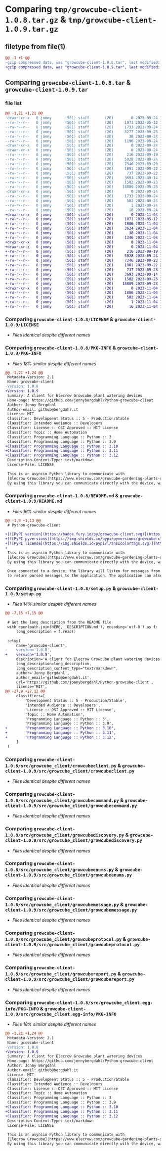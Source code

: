# Comparing `tmp/growcube-client-1.0.8.tar.gz` & `tmp/growcube-client-1.0.9.tar.gz`

## filetype from file(1)

```diff
@@ -1 +1 @@
-gzip compressed data, was "growcube-client-1.0.8.tar", last modified: Sun Sep 24 15:15:55 2023, max compression
+gzip compressed data, was "growcube-client-1.0.9.tar", last modified: Sat Nov  4 17:26:49 2023, max compression
```

## Comparing `growcube-client-1.0.8.tar` & `growcube-client-1.0.9.tar`

### file list

```diff
@@ -1,21 +1,21 @@
-drwxr-xr-x   0 jonny      (501) staff       (20)        0 2023-09-24 15:15:55.191770 growcube-client-1.0.8/
--rw-r--r--   0 jonny      (501) staff       (20)     1071 2023-05-12 18:21:08.000000 growcube-client-1.0.8/LICENSE
--rw-r--r--   0 jonny      (501) staff       (20)     1733 2023-09-24 15:15:55.191639 growcube-client-1.0.8/PKG-INFO
--rw-r--r--   0 jonny      (501) staff       (20)     3277 2023-09-23 17:21:16.000000 growcube-client-1.0.8/README.md
--rw-r--r--   0 jonny      (501) staff       (20)       38 2023-09-24 15:15:55.191820 growcube-client-1.0.8/setup.cfg
--rw-r--r--   0 jonny      (501) staff       (20)     1196 2023-09-24 15:15:37.000000 growcube-client-1.0.8/setup.py
-drwxr-xr-x   0 jonny      (501) staff       (20)        0 2023-09-24 15:15:55.188058 growcube-client-1.0.8/src/
-drwxr-xr-x   0 jonny      (501) staff       (20)        0 2023-09-24 15:15:55.190662 growcube-client-1.0.8/src/growcube_client/
--rw-r--r--   0 jonny      (501) staff       (20)      216 2023-09-19 18:39:27.000000 growcube-client-1.0.8/src/growcube_client/__init__.py
--rw-r--r--   0 jonny      (501) staff       (20)     5028 2023-09-24 15:15:37.000000 growcube-client-1.0.8/src/growcube_client/crowcubeclient.py
--rw-r--r--   0 jonny      (501) staff       (20)     7346 2023-09-23 17:07:08.000000 growcube-client-1.0.8/src/growcube_client/growcubecommand.py
--rw-r--r--   0 jonny      (501) staff       (20)     1801 2023-09-22 23:22:08.000000 growcube-client-1.0.8/src/growcube_client/growcubediscovery.py
--rw-r--r--   0 jonny      (501) staff       (20)      737 2023-09-23 16:01:01.000000 growcube-client-1.0.8/src/growcube_client/growcubeenums.py
--rw-r--r--   0 jonny      (501) staff       (20)     3693 2023-09-14 15:20:41.000000 growcube-client-1.0.8/src/growcube_client/growcubemessage.py
--rw-r--r--   0 jonny      (501) staff       (20)     1582 2023-09-23 15:23:15.000000 growcube-client-1.0.8/src/growcube_client/growcubeprotocol.py
--rw-r--r--   0 jonny      (501) staff       (20)    18809 2023-09-23 15:50:32.000000 growcube-client-1.0.8/src/growcube_client/growcubereport.py
-drwxr-xr-x   0 jonny      (501) staff       (20)        0 2023-09-24 15:15:55.191468 growcube-client-1.0.8/src/growcube_client.egg-info/
--rw-r--r--   0 jonny      (501) staff       (20)     1733 2023-09-24 15:15:55.000000 growcube-client-1.0.8/src/growcube_client.egg-info/PKG-INFO
--rw-r--r--   0 jonny      (501) staff       (20)      502 2023-09-24 15:15:55.000000 growcube-client-1.0.8/src/growcube_client.egg-info/SOURCES.txt
--rw-r--r--   0 jonny      (501) staff       (20)        1 2023-09-24 15:15:55.000000 growcube-client-1.0.8/src/growcube_client.egg-info/dependency_links.txt
--rw-r--r--   0 jonny      (501) staff       (20)       16 2023-09-24 15:15:55.000000 growcube-client-1.0.8/src/growcube_client.egg-info/top_level.txt
+drwxr-xr-x   0 jonny      (501) staff       (20)        0 2023-11-04 17:26:49.916360 growcube-client-1.0.9/
+-rw-r--r--   0 jonny      (501) staff       (20)     1071 2023-05-12 18:21:08.000000 growcube-client-1.0.9/LICENSE
+-rw-r--r--   0 jonny      (501) staff       (20)     1886 2023-11-04 17:26:49.916259 growcube-client-1.0.9/PKG-INFO
+-rw-r--r--   0 jonny      (501) staff       (20)     3624 2023-11-04 17:20:27.000000 growcube-client-1.0.9/README.md
+-rw-r--r--   0 jonny      (501) staff       (20)       38 2023-11-04 17:26:49.916396 growcube-client-1.0.9/setup.cfg
+-rw-r--r--   0 jonny      (501) staff       (20)     1346 2023-11-04 17:20:27.000000 growcube-client-1.0.9/setup.py
+drwxr-xr-x   0 jonny      (501) staff       (20)        0 2023-11-04 17:26:49.914110 growcube-client-1.0.9/src/
+drwxr-xr-x   0 jonny      (501) staff       (20)        0 2023-11-04 17:26:49.915679 growcube-client-1.0.9/src/growcube_client/
+-rw-r--r--   0 jonny      (501) staff       (20)      216 2023-09-19 18:39:27.000000 growcube-client-1.0.9/src/growcube_client/__init__.py
+-rw-r--r--   0 jonny      (501) staff       (20)     5028 2023-09-24 15:15:37.000000 growcube-client-1.0.9/src/growcube_client/crowcubeclient.py
+-rw-r--r--   0 jonny      (501) staff       (20)     7346 2023-09-23 17:07:08.000000 growcube-client-1.0.9/src/growcube_client/growcubecommand.py
+-rw-r--r--   0 jonny      (501) staff       (20)     1801 2023-09-22 23:22:08.000000 growcube-client-1.0.9/src/growcube_client/growcubediscovery.py
+-rw-r--r--   0 jonny      (501) staff       (20)      737 2023-09-23 16:01:01.000000 growcube-client-1.0.9/src/growcube_client/growcubeenums.py
+-rw-r--r--   0 jonny      (501) staff       (20)     3693 2023-09-14 15:20:41.000000 growcube-client-1.0.9/src/growcube_client/growcubemessage.py
+-rw-r--r--   0 jonny      (501) staff       (20)     1582 2023-09-23 15:23:15.000000 growcube-client-1.0.9/src/growcube_client/growcubeprotocol.py
+-rw-r--r--   0 jonny      (501) staff       (20)    18809 2023-09-23 15:50:32.000000 growcube-client-1.0.9/src/growcube_client/growcubereport.py
+drwxr-xr-x   0 jonny      (501) staff       (20)        0 2023-11-04 17:26:49.916109 growcube-client-1.0.9/src/growcube_client.egg-info/
+-rw-r--r--   0 jonny      (501) staff       (20)     1886 2023-11-04 17:26:49.000000 growcube-client-1.0.9/src/growcube_client.egg-info/PKG-INFO
+-rw-r--r--   0 jonny      (501) staff       (20)      502 2023-11-04 17:26:49.000000 growcube-client-1.0.9/src/growcube_client.egg-info/SOURCES.txt
+-rw-r--r--   0 jonny      (501) staff       (20)        1 2023-11-04 17:26:49.000000 growcube-client-1.0.9/src/growcube_client.egg-info/dependency_links.txt
+-rw-r--r--   0 jonny      (501) staff       (20)       16 2023-11-04 17:26:49.000000 growcube-client-1.0.9/src/growcube_client.egg-info/top_level.txt
```

### Comparing `growcube-client-1.0.8/LICENSE` & `growcube-client-1.0.9/LICENSE`

 * *Files identical despite different names*

### Comparing `growcube-client-1.0.8/PKG-INFO` & `growcube-client-1.0.9/PKG-INFO`

 * *Files 18% similar despite different names*

```diff
@@ -1,21 +1,24 @@
 Metadata-Version: 2.1
 Name: growcube-client
-Version: 1.0.8
+Version: 1.0.9
 Summary: A client for Elecrow Growcube plant watering devices
 Home-page: https://github.com/jonnybergdahl/Python-growcube-client
 Author: Jonny Bergdahl
 Author-email: github@bergdahl.it
 License: MIT
 Classifier: Development Status :: 5 - Production/Stable
 Classifier: Intended Audience :: Developers
 Classifier: License :: OSI Approved :: MIT License
 Classifier: Topic :: Home Automation
 Classifier: Programming Language :: Python :: 3
 Classifier: Programming Language :: Python :: 3.9
+Classifier: Programming Language :: Python :: 3.10
+Classifier: Programming Language :: Python :: 3.11
+Classifier: Programming Language :: Python :: 3.12
 Description-Content-Type: text/markdown
 License-File: LICENSE
 
 This is an asyncio Python library to communicate with 
 [Elecrow Growcube](https://www.elecrow.com/growcube-gardening-plants-smart-watering-kit-device.html) devices.
 By using this library you can communicate directly with the device, without the need to use the phone app.
```

### Comparing `growcube-client-1.0.8/README.md` & `growcube-client-1.0.9/README.md`

 * *Files 16% similar despite different names*

```diff
@@ -1,9 +1,13 @@
 # Python-growcube-client
 
+[![PyPI version](https://badge.fury.io/py/growcube-client.svg)](https://badge.fury.io/py/growcube-client)
+[![PyPI pyversions](https://img.shields.io/pypi/pyversions/growcube-client.svg)](https://pypi.python.org/pypi/growcube-client/)
+[![PyPI license](https://img.shields.io/pypi/l/ansicolortags.svg)](https://pypi.python.org/pypi/ansicolortags/)
+
 This is an asyncio Python library to communicate with 
 [Elecrow Growcube](https://www.elecrow.com/growcube-gardening-plants-smart-watering-kit-device.html) devices.
 By using this library you can communicate directly with the device, without the need to use the phone app.
 
 Once connected to a device, the library will listen for messages from the device and use a callback function
 to return parsed messages to the application. The application can also send commands to the device.
```

### Comparing `growcube-client-1.0.8/setup.py` & `growcube-client-1.0.9/setup.py`

 * *Files 14% similar despite different names*

```diff
@@ -7,15 +7,15 @@
 
 # Get the long description from the README file
 with open(path.join(HERE, 'DESCRIPTION.md'), encoding='utf-8') as f:
     long_description = f.read()
 
 setup(
     name='growcube-client',
-    version='1.0.8',
+    version='1.0.9',
     description='A client for Elecrow Growcube plant watering devices',
     long_description=long_description,
     long_description_content_type="text/markdown",
     author='Jonny Bergdahl',
     author_email='github@bergdahl.it',
     url='https://github.com/jonnybergdahl/Python-growcube-client',
     license='MIT',
@@ -27,9 +27,12 @@
     classifiers=[
         'Development Status :: 5 - Production/Stable',
         'Intended Audience :: Developers',
         'License :: OSI Approved :: MIT License',
         'Topic :: Home Automation',
         'Programming Language :: Python :: 3',
         'Programming Language :: Python :: 3.9',
+        'Programming Language :: Python :: 3.10',
+        'Programming Language :: Python :: 3.11',
+        'Programming Language :: Python :: 3.12',
     ]
 )
```

### Comparing `growcube-client-1.0.8/src/growcube_client/crowcubeclient.py` & `growcube-client-1.0.9/src/growcube_client/crowcubeclient.py`

 * *Files identical despite different names*

### Comparing `growcube-client-1.0.8/src/growcube_client/growcubecommand.py` & `growcube-client-1.0.9/src/growcube_client/growcubecommand.py`

 * *Files identical despite different names*

### Comparing `growcube-client-1.0.8/src/growcube_client/growcubediscovery.py` & `growcube-client-1.0.9/src/growcube_client/growcubediscovery.py`

 * *Files identical despite different names*

### Comparing `growcube-client-1.0.8/src/growcube_client/growcubeenums.py` & `growcube-client-1.0.9/src/growcube_client/growcubeenums.py`

 * *Files identical despite different names*

### Comparing `growcube-client-1.0.8/src/growcube_client/growcubemessage.py` & `growcube-client-1.0.9/src/growcube_client/growcubemessage.py`

 * *Files identical despite different names*

### Comparing `growcube-client-1.0.8/src/growcube_client/growcubeprotocol.py` & `growcube-client-1.0.9/src/growcube_client/growcubeprotocol.py`

 * *Files identical despite different names*

### Comparing `growcube-client-1.0.8/src/growcube_client/growcubereport.py` & `growcube-client-1.0.9/src/growcube_client/growcubereport.py`

 * *Files identical despite different names*

### Comparing `growcube-client-1.0.8/src/growcube_client.egg-info/PKG-INFO` & `growcube-client-1.0.9/src/growcube_client.egg-info/PKG-INFO`

 * *Files 18% similar despite different names*

```diff
@@ -1,21 +1,24 @@
 Metadata-Version: 2.1
 Name: growcube-client
-Version: 1.0.8
+Version: 1.0.9
 Summary: A client for Elecrow Growcube plant watering devices
 Home-page: https://github.com/jonnybergdahl/Python-growcube-client
 Author: Jonny Bergdahl
 Author-email: github@bergdahl.it
 License: MIT
 Classifier: Development Status :: 5 - Production/Stable
 Classifier: Intended Audience :: Developers
 Classifier: License :: OSI Approved :: MIT License
 Classifier: Topic :: Home Automation
 Classifier: Programming Language :: Python :: 3
 Classifier: Programming Language :: Python :: 3.9
+Classifier: Programming Language :: Python :: 3.10
+Classifier: Programming Language :: Python :: 3.11
+Classifier: Programming Language :: Python :: 3.12
 Description-Content-Type: text/markdown
 License-File: LICENSE
 
 This is an asyncio Python library to communicate with 
 [Elecrow Growcube](https://www.elecrow.com/growcube-gardening-plants-smart-watering-kit-device.html) devices.
 By using this library you can communicate directly with the device, without the need to use the phone app.
```


